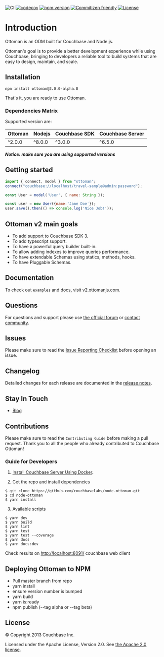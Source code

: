 ![CI](https://github.com/couchbaselabs/node-ottoman/workflows/CI/badge.svg)
[![codecov](https://codecov.io/gh/couchbaselabs/node-ottoman/branch/master/graph/badge.svg)](https://codecov.io/gh/couchbaselabs/node-ottoman)
[![npm version](https://badge.fury.io/js/ottoman.svg)](https://badge.fury.io/js/ottoman)
[![Commitizen friendly](https://img.shields.io/badge/commitizen-friendly-brightgreen.svg)](http://commitizen.github.io/cz-cli/)
[![License](https://img.shields.io/badge/License-Apache%202.0-blue.svg)](https://opensource.org/licenses/Apache-2.0)

# Introduction

Ottoman is an ODM built for Couchbase and Node.js.

Ottoman's goal is to provide a better development experience while using Couchbase,
bringing to developers a reliable tool to build systems that are easy to design, maintain, and scale.

## Installation

```
npm install ottoman@2.0.0-alpha.8
```

That's it, you are ready to use Ottoman.

### Dependencies Matrix

Supported version are:

| Ottoman     | Nodejs      | Couchbase SDK   | Couchbase Server 
| ----------- | ----------- | --------------- | -----------------
| ^2.0.0      | ^8.0.0      |  ^3.0.0         | ^6.5.0

***Notice: make sure you are using supported versions***

## Getting started

```javascript
import { connect, model } from "ottoman";
connect("couchbase://localhost/travel-sample@admin:password");

const User = model('User', { name: String });

const user = new User({name:'Jane Doe'});
user.save().then(() => console.log('Nice Job!'));
```

## Ottoman v2 main goals

- To add support to Couchbase SDK 3.
- To add typescript support.
- To have a powerful query builder built-in.
- To allow adding indexes to improve queries performance.
- To have extendable Schemas using statics, methods, hooks.
- To have Pluggable Schemas.

## Documentation

To check out `examples` and docs, visit [v2.ottomanjs.com](http://v2.ottomanjs.com).

## Questions

For questions and support please use [the official forum](https://forums.couchbase.com/) or [contact community](http://couchbase.com/communities/nodejs).

## Issues

Please make sure to read the [Issue Reporting Checklist](http://issues.couchbase.com/) before opening an issue.

## Changelog

Detailed changes for each release are documented in the [release notes](https://github.com/couchbaselabs/node-ottoman/releases).

## Stay In Touch

- [Blog](https://blog.couchbase.com/?s=ottoman)

## Contributions

Please make sure to read the `Contributing Guide` before making a pull request.
Thank you to all the people who already contributed to Couchbase Ottoman!

### Guide for Developers

1. [Install Couchbase Server Using Docker](https://docs.couchbase.com/server/current/install/getting-started-docker.html).

2. Get the repo and install dependencies

```
$ git clone https://github.com/couchbaselabs/node-ottoman.git
$ cd node-ottoman
$ yarn install
```

3. Available scripts

```
$ yarn dev
$ yarn build
$ yarn lint
$ yarn test
$ yarn test --coverage
$ yarn docs
$ yarn docs:dev
```

Check results on [http://localhost:8091/](http://localhost:8091/) couchbase web client

## Deploying Ottoman to NPM

- Pull master branch from repo
- yarn install
- ensure version number is bumped
- yarn build
- yarn is:ready
- npm publish (--tag alpha or --tag beta)

## License

© Copyright 2013 Couchbase Inc.

Licensed under the Apache License, Version 2.0.
See [the Apache 2.0 license](http://www.apache.org/licenses/LICENSE-2.0).

